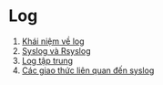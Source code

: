 # Log
1. [Khái niệm về log](https://github.com/duchnv/SOC/blob/main/Log/Overview-Log.md)
2. [Syslog và Rsyslog](https://github.com/duchnv/SOC/tree/main/Log/Syslog-Rsyslog)
3. [Log tập trung](https://github.com/duchnv/SOC/blob/main/Log/Log-tap-trung.md)
4. [Các giao thức liên quan đến syslog](https://github.com/duchnv/SOC/blob/main/Log/cac-giao-thuc-lien-quan-den-syslog.md)
